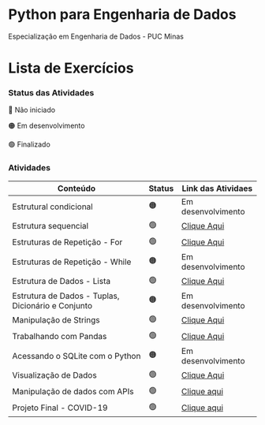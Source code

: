 # Python para Engenharia de Dados

Especialização em Engenharia de Dados - PUC Minas

# Lista de Exercícios

### Status das Atividades

:red_circle: Não iniciado

:orange_circle: Em desenvolvimento

:green_circle: Finalizado

### Atividades

| Conteúdo | Status | Link das Atividaes|
|---|---|---|
|Estrutural condicional|:orange_circle:|Em desenvolvimento|
|Estrutura sequencial|:green_circle:|[Clique Aqui](./Estrutura%20sequencial/)|
|Estruturas de Repetição - For|:green_circle:|[Clique Aqui](./Estrutura%20de%20repeticao%20-%20for/)|
|Estruturas de Repetição - While|:orange_circle:|Em desenvolvimento|
|Estrutura de Dados - Lista|:green_circle:|[Clique Aqui](./Estrutura%20de%20dados%20-%20Lista/)|
|Estrutura de Dados - Tuplas, Dicionário e Conjunto|:orange_circle:|Em desenvolvimento|
|Manipulação de Strings|:green_circle:|[Clique Aqui](./Manipula%C3%A7%C3%A3o%20de%20Strings/)|
|Trabalhando com Pandas|:green_circle:|[Clique Aqui](./Pandas/Exerc%C3%ADcios%20-%20Pandas.ipynb)|
|Acessando o SQLite com o Python|:orange_circle:|Em desenvolvimento|
|Visualização de Dados|:green_circle:|[Clique Aqui](./Matplotlib/Exerc%C3%ADcios%20-%20Visualiza%C3%A7%C3%A3o%20de%20Dados.ipynb)|
|Manipulação de dados com APIs|:green_circle:|[Clique aqui](./Manipula%C3%A7%C3%A3o%20de%20dados%20com%20APIs/Exerc%C3%ADcios_Manipula%C3%A7%C3%A3o%20de%20dados%20com%20APIs.ipynb)|
|Projeto Final - COVID-19|:green_circle:|[Clique aqui](./Projeto%20Final/trabalho-final.ipynb)|
